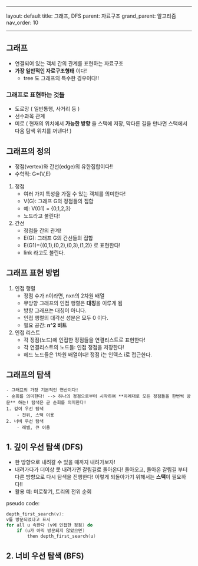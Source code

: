 
---
layout: default
title: 그래프, DFS
parent: 자료구조
grand_parent: 알고리즘
nav_order: 10

---

## 그래프  
- 연결되어 있는 객체 간의 관계를 표현하는 자료구조  
- **가장 일반적인 자료구조형태** 이다!  
    - tree 도 그래프의 특수한 경우이다!!  

### 그래프로 표현하는 것들  
- 도로망 ( 일반통행, 사거리 등 )  
- 선수과목 관계  
- 미로 ( 현재의 위치에서 **가능한 방향** 을 스택에 저장, 막다른 길을 만나면 스택에서 다음 탐색 위치를 꺼낸다! )  


## 그래프의 정의  
- 정점(vertex)와 간선(edge)의 유한집합이다!!  
- 수학적: G=(V,E)  
1. 정점  
    - 여러 가지 특성을 가질 수 있는 객체를 의미한다!  
    - V(G): 그래프 G의 정점들의 집합  
    - 예: V(G1) = {0,1,2,3}  
    - 노드라고 불린다!  
2. 간선 
    - 정점들 간의 관계!  
    - E(G): 그래프 G의 간선들의 집합  
    - E(G1)={(0,1),(0,2),(0,3),(1,2)} 로 표현한다!  
    - link 라고도 불린다.  



## 그래프 표현 방법  
1. 인접 행렬
    - 정점 수가 n이라면, nxn의 2차원 배열  
    - 무방향 그래프의 인접 행렬은 **대칭**을 이루게 됨
    - 방향 그래프는 대칭이 아니다.  
    - 인접 행렬의 대각선 성분은 모두 0 이다.  
    - 필요 공간: **n^2 비트** 
2. 인접 리스트  
    - 각 정점(노드)에 인접한 정점들을 연결리스트로 표현한다!  
    - 각 연결리스트의 노드들: 인접 정점을 저장한다!  
    - 헤드 노드들은 1차원 배열이다! 정점 i는 인덱스 i로 접근한다.  

## 그래프의 탐색  
    - 그래프의 가장 기본적인 연산이다!
    - 순회를 의미한다! --> 하나의 정점으로부터 시작하여 **차례대로 모든 정점들을 한번씩 방문** 하는! 탐색은 곧 순회를 의미한다!  
    1. 깊이 우선 탐색
        - 전위, 스택 이용
    2. 너비 우선 탐색
        - 레벨, 큐 이용

## 1. 깊이 우선 탐색 (DFS)  
- 한 방향으로 내려갈 수 있을 때까지 내려가보자! 
- 내려가다가 더이상 못 내려가면 갈림길로 돌아온다! 돌아오고, 돌아온 갈림길 부터 다른 방향으로 다시 탐색을 진행한다! 이렇게 되돌아가기 위해서는 **스택**이 필요하다!!  
- 활용 예: 미로찾기, 트리의 전위 순회  

pseudo code:  
```c 
depth_first_search(v):
v를 방문되었다고 표시 
for all u 속한다 (v에 인접한 정점) do
    if (u가 아직 방문되지 않았으면)
        then depth_first_search(u)
``` 

## 2. 너비 우선 탐색 (BFS)  
  